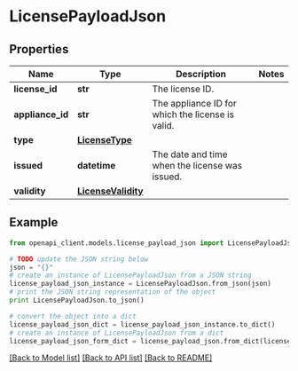 # LicensePayloadJson


## Properties

Name | Type | Description | Notes
------------ | ------------- | ------------- | -------------
**license_id** | **str** | The license ID. | 
**appliance_id** | **str** | The appliance ID for which the license is valid. | 
**type** | [**LicenseType**](LicenseType.md) |  | 
**issued** | **datetime** | The date and time when the license was issued. | 
**validity** | [**LicenseValidity**](LicenseValidity.md) |  | 

## Example

```python
from openapi_client.models.license_payload_json import LicensePayloadJson

# TODO update the JSON string below
json = "{}"
# create an instance of LicensePayloadJson from a JSON string
license_payload_json_instance = LicensePayloadJson.from_json(json)
# print the JSON string representation of the object
print LicensePayloadJson.to_json()

# convert the object into a dict
license_payload_json_dict = license_payload_json_instance.to_dict()
# create an instance of LicensePayloadJson from a dict
license_payload_json_form_dict = license_payload_json.from_dict(license_payload_json_dict)
```
[[Back to Model list]](../README.md#documentation-for-models) [[Back to API list]](../README.md#documentation-for-api-endpoints) [[Back to README]](../README.md)


